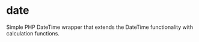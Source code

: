 # date
Simple PHP DateTime wrapper that extends the DateTime functionality with calculation functions.
